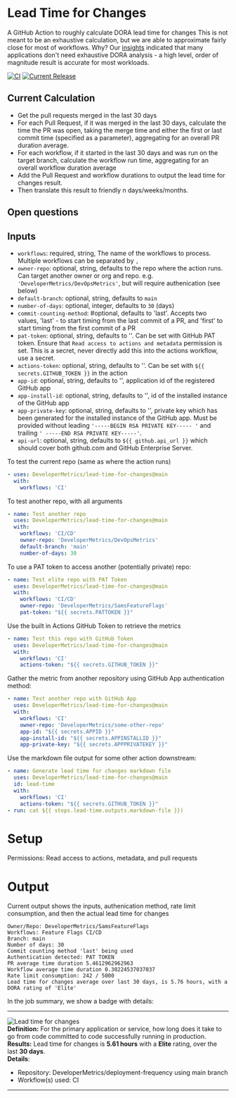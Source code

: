 # Lead Time for Changes
A GitHub Action to roughly calculate DORA lead time for changes This is not meant to be an exhaustive calculation, but we are able to approximate fairly close for most  of workflows. Why? Our [insights](https://samlearnsazure.blog/2022/08/23/my-insights-about-measuring-dora-devops-metrics-and-how-you-can-learn-from-my-mistakes/) indicated that many applications don't need exhaustive DORA analysis - a high level, order of magnitude result is accurate for most workloads. 

[![CI](https://github.com/DeveloperMetrics/lead-time-for-changes/actions/workflows/workflow.yml/badge.svg)](https://github.com/DeveloperMetrics/lead-time-for-changes/actions/workflows/workflow.yml)
[![Current Release](https://img.shields.io/github/release/DeveloperMetrics/lead-time-for-changes/all.svg)](https://github.com/DeveloperMetrics/lead-time-for-changes/releases)

## Current Calculation
- Get the pull requests merged in the last 30 days
- For each Pull Request, if it was merged in the last 30 days, calculate the time the PR was open, taking the merge time and either the first or last commit time (specified as a parameter), aggregating for an overall PR duration average.
- For each workflow, if it started in the last 30 days and was run on the target branch, calculate the workflow run time, aggregating for an overall workflow duration average
- Add the Pull Request and workflow durations to output the lead time for changes result.
- Then translate this result to friendly n days/weeks/months.

## Open questions

## Inputs
- `workflows`: required, string, The name of the workflows to process. Multiple workflows can be separated by `,` 
- `owner-repo`: optional, string, defaults to the repo where the action runs. Can target another owner or org and repo. e.g. `'DeveloperMetrics/DevOpsMetrics'`, but will require authenication (see below)
- `default-branch`: optional, string, defaults to `main` 
- `number-of-days`: optional, integer, defaults to `30` (days)
- `commit-counting-method`: #optional, defaults to 'last'. Accepts two values, 'last' - to start timing from the last commit of a PR, and 'first' to start timing from the first commit of a PR
- `pat-token`: optional, string, defaults to ''. Can be set with GitHub PAT token. Ensure that `Read access to actions and metadata` permission is set. This is a secret, never directly add this into the actions workflow, use a secret.
- `actions-token`: optional, string, defaults to ''. Can be set with `${{ secrets.GITHUB_TOKEN }}` in the action
- `app-id`: optional, string, defaults to '', application id of the registered GitHub app
- `app-install-id`: optional, string, defaults to '', id of the installed instance of the GitHub app
- `app-private-key`: optional, string, defaults to '', private key which has been generated for the installed instance of the GitHub app. Must be provided without leading `'-----BEGIN RSA PRIVATE KEY----- '` and trailing `' -----END RSA PRIVATE KEY-----'`.
- `api-url`: optional, string, defaults to `${{ github.api_url }}` which should cover both github.com and GitHub Enterprise Server.

To test the current repo (same as where the action runs)
```yml
- uses: DeveloperMetrics/lead-time-for-changes@main
  with:
    workflows: 'CI'
```

To test another repo, with all arguments
```yml
- name: Test another repo
  uses: DeveloperMetrics/lead-time-for-changes@main
  with:
    workflows: 'CI/CD'
    owner-repo: 'DeveloperMetrics/DevOpsMetrics'
    default-branch: 'main'
    number-of-days: 30
```

To use a PAT token to access another (potentially private) repo:
```yml
- name: Test elite repo with PAT Token
  uses: DeveloperMetrics/lead-time-for-changes@main
  with:
    workflows: 'CI/CD'
    owner-repo: 'DeveloperMetrics/SamsFeatureFlags'
    pat-token: "${{ secrets.PATTOKEN }}"
```

Use the built in Actions GitHub Token to retrieve the metrics
```yml
- name: Test this repo with GitHub Token
  uses: DeveloperMetrics/lead-time-for-changes@main
  with:
    workflows: 'CI'
    actions-token: "${{ secrets.GITHUB_TOKEN }}"
```

Gather the metric from another repository using GitHub App authentication method:
```yml
- name: Test another repo with GitHub App
  uses: DeveloperMetrics/lead-time-for-changes@main
  with:
    workflows: 'CI'
    owner-repo: 'DeveloperMetrics/some-other-repo'
    app-id: "${{ secrets.APPID }}"
    app-install-id: "${{ secrets.APPINSTALLID }}"
    app-private-key: "${{ secrets.APPPRIVATEKEY }}"
```

Use the markdown file output for some other action downstream:
```yml
- name: Generate lead time for changes markdown file
  uses: DeveloperMetrics/lead-time-for-changes@main
  id: lead-time
  with:
    workflows: 'CI'
    actions-token: "${{ secrets.GITHUB_TOKEN }}"
- run: cat ${{ steps.lead-time.outputs.markdown-file }})
```

# Setup
Permissions: Read access to actions, metadata, and pull requests

# Output

Current output shows the inputs, authenication method, rate limit consumption, and then the actual lead time for changes
```
Owner/Repo: DeveloperMetrics/SamsFeatureFlags
Workflows: Feature Flags CI/CD
Branch: main
Number of days: 30
Commit counting method 'last' being used
Authentication detected: PAT TOKEN
PR average time duration 5.4612962962963
Workflow average time duration 0.30224537037037
Rate limit consumption: 242 / 5000
Lead time for changes average over last 30 days, is 5.76 hours, with a DORA rating of 'Elite'
```

In the job summary, we show a badge with details:

 ---
 ![Lead time for changes](https://img.shields.io/badge/frequency-5.61%20hours-green?logo=github&label=Lead%20time%20for%20changes)<br>
 **Definition:** For the primary application or service, how long does it take to go from code committed to code successfully running in production.<br>
 **Results:** Lead time for changes is **5.61 hours** with a **Elite** rating, over the last **30 days**.<br>
 **Details**:
 - Repository: DeveloperMetrics/deployment-frequency using main branch
 - Workflow(s) used: CI
 ---
